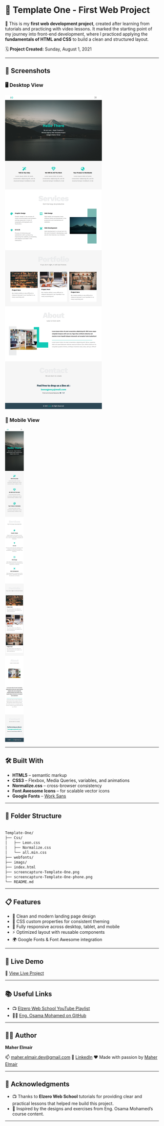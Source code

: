 # 🎨 Template One - First Web Project

📌 This is my **first web development project**, created after learning from tutorials and practicing with video lessons.
It marked the starting point of my journey into front-end development, where I practiced applying the **fundamentals of HTML and CSS** to build a clean and structured layout.

🗓️ **Project Created:** Sunday, August 1, 2021

---

## 📸 Screenshots

### 🖥️ Desktop View

![Desktop Preview](/screencapture-Template-One.png)

### 📱 Mobile View

![Mobile Preview](/screencapture-Template-One-phone.png)

---

## 🛠️ Built With

* **HTML5** – semantic markup
* **CSS3** – Flexbox, Media Queries, variables, and animations
* **Normalize.css** – cross-browser consistency
* **Font Awesome Icons** – for scalable vector icons
* **Google Fonts** – [Work Sans](https://fonts.google.com/specimen/Work+Sans)

---

## 📂 Folder Structure

```

Template-One/
├── Css/
│   ├── Leon.css
│   ├── Normalize.css
│   └── all.min.css
├── webfonts/
├── imags/
├── index.html
├── screencapture-Template-One.png
├── screencapture-Template-One-phone.png
└── README.md

```

---

## 📋 Features

* 🎯 Clean and modern landing page design
* 🎨 CSS custom properties for consistent theming
* 📱 Fully responsive across desktop, tablet, and mobile
* ⚡ Optimized layout with reusable components
* 🌍 Google Fonts & Font Awesome integration

---

## 🚀 Live Demo

🔗 [View Live Project](https://maher-elmair.github.io/Template-One/)

---

## 📚 Useful Links

* 📺 [Elzero Web School YouTube Playlist](https://youtube.com/playlist?list=PLDoPjvoNmBAzHSjcR-HnW9tnxyuye8KbF&si=AzsMppEDmdld2yRH)
* 👨‍💻 [Eng. Osama Mohamed on GitHub](https://github.com/ElzeroWebSchool)

---

## 🧑‍💻 Author

**Maher Elmair**

📫 [maher.elmair.dev@gmail.com](mailto:maher.elmair.dev@gmail.com)
🔗 [LinkedIn](https://www.linkedin.com/in/maher-elmair-831042237)
❤️ Made with passion by [Maher Elmair](https://maher-elmair.github.io/My_Website)

---

## 🙏 Acknowledgments

* 📺 Thanks to **Elzero Web School** tutorials for providing clear and practical lessons that helped me build this project.
* 🙌 Inspired by the designs and exercises from Eng. Osama Mohamed’s course content.

---